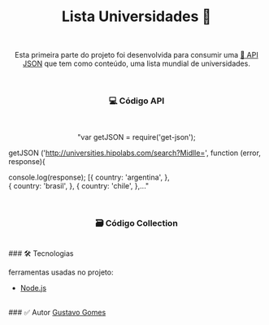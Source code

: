 <h1 align="center"> Lista Universidades 🚀</h1>
<br>
<p align="center">Esta primeira parte do projeto foi desenvolvida para consumir uma <a href="http://universities.hipolabs.com/search?Middle">🔗 API JSON</a> que tem como conteúdo, uma lista mundial de universidades.</p>
<br>
<h3 align="center">💻 Código API</h3>
<br>
<p align="center">
  "var getJSON = require('get-json');

  getJSON ('http://universities.hipolabs.com/search?Midlle=', function (error, response){
  
  console.log(response);
  [{
    country: 'argentina',
   },  
   {
    country: 'brasil',
   },
   {
    country: 'chile',
   },..."</p>
<br>
<h3 align="center">🗃 Código Collection</h3>
<p align="center> "db.universities.insert({})" </p>
<br>
### 🛠 Tecnologias

ferramentas usadas no projeto:

- [Node.js](https://nodejs.org/en/)
<br>
### ✅ Autor
<a href="https://www.linkedin.com/in/gustavo-gomes-5541021b3">Gustavo Gomes</a>
